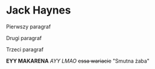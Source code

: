 
# Jack Haynes

Pierwszy paragraf

Drugi paragraf

Trzeci paragraf

**EYY MAKARENA** 
*AYY LMAO* 
~~essa wariacie~~ 
"Smutna żaba" 
